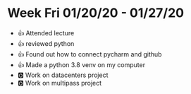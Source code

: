 # Week Fri 01/20/20 - 01/27/20

* :+1: Attended lecture
* :+1: reviewed python
* :+1: Found out how to connect pycharm and github
* :+1: Made a python 3.8 venv on my computer
* :o2: Work on datacenters project
* :o2: Work on multipass project

